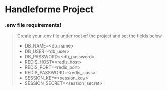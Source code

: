 # Handleforme Project

### .env file requirements!

> Create your .env file under root of the project and set the fields below
>
> - DB_NAME=<db_name>
> - DB_USER=<db_user>
> - DB_PASSWORD=<db_password>
> - REDIS_HOST=<redis_host>
> - REDIS_PORT=<redis_port>
> - REDIS_PASSWORD=<redis_pass>
> - SESSION_KEY=<session_key>
> - SESSION_SECRET=<session_secret>
